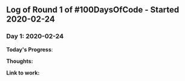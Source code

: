 ## Log of Round 1 of #100DaysOfCode - Started 2020-02-24

### Day 1: 2020-02-24

**Today's Progress**: <TODO>

**Thoughts:** <TODO>

**Link to work:** [<TODO>](<TODO>)
